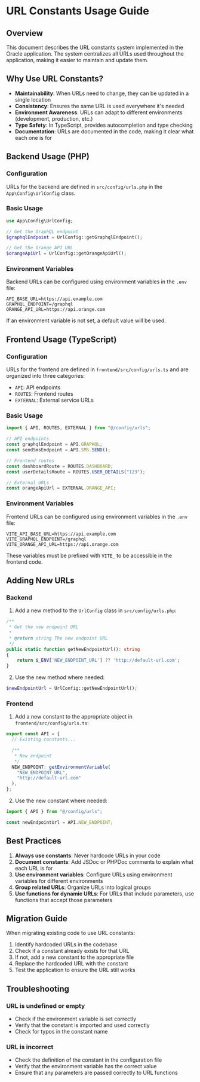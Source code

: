 # URL Constants Usage Guide

## Overview

This document describes the URL constants system implemented in the Oracle application. The system centralizes all URLs used throughout the application, making it easier to maintain and update them.

## Why Use URL Constants?

- **Maintainability**: When URLs need to change, they can be updated in a single location
- **Consistency**: Ensures the same URL is used everywhere it's needed
- **Environment Awareness**: URLs can adapt to different environments (development, production, etc.)
- **Type Safety**: In TypeScript, provides autocompletion and type checking
- **Documentation**: URLs are documented in the code, making it clear what each one is for

## Backend Usage (PHP)

### Configuration

URLs for the backend are defined in `src/config/urls.php` in the `App\Config\UrlConfig` class.

### Basic Usage

```php
use App\Config\UrlConfig;

// Get the GraphQL endpoint
$graphqlEndpoint = UrlConfig::getGraphqlEndpoint();

// Get the Orange API URL
$orangeApiUrl = UrlConfig::getOrangeApiUrl();
```

### Environment Variables

Backend URLs can be configured using environment variables in the `.env` file:

```
API_BASE_URL=https://api.example.com
GRAPHQL_ENDPOINT=/graphql
ORANGE_API_URL=https://api.orange.com
```

If an environment variable is not set, a default value will be used.

## Frontend Usage (TypeScript)

### Configuration

URLs for the frontend are defined in `frontend/src/config/urls.ts` and are organized into three categories:

- `API`: API endpoints
- `ROUTES`: Frontend routes
- `EXTERNAL`: External service URLs

### Basic Usage

```typescript
import { API, ROUTES, EXTERNAL } from "@/config/urls";

// API endpoints
const graphqlEndpoint = API.GRAPHQL;
const sendSmsEndpoint = API.SMS.SEND();

// Frontend routes
const dashboardRoute = ROUTES.DASHBOARD;
const userDetailsRoute = ROUTES.USER_DETAILS("123");

// External URLs
const orangeApiUrl = EXTERNAL.ORANGE_API;
```

### Environment Variables

Frontend URLs can be configured using environment variables in the `.env` file:

```
VITE_API_BASE_URL=https://api.example.com
VITE_GRAPHQL_ENDPOINT=/graphql
VITE_ORANGE_API_URL=https://api.orange.com
```

These variables must be prefixed with `VITE_` to be accessible in the frontend code.

## Adding New URLs

### Backend

1. Add a new method to the `UrlConfig` class in `src/config/urls.php`:

```php
/**
 * Get the new endpoint URL
 *
 * @return string The new endpoint URL
 */
public static function getNewEndpointUrl(): string
{
    return $_ENV['NEW_ENDPOINT_URL'] ?? 'http://default-url.com';
}
```

2. Use the new method where needed:

```php
$newEndpointUrl = UrlConfig::getNewEndpointUrl();
```

### Frontend

1. Add a new constant to the appropriate object in `frontend/src/config/urls.ts`:

```typescript
export const API = {
  // Existing constants...

  /**
   * New endpoint
   */
  NEW_ENDPOINT: getEnvironmentVariable(
    "NEW_ENDPOINT_URL",
    "http://default-url.com"
  ),
};
```

2. Use the new constant where needed:

```typescript
import { API } from "@/config/urls";

const newEndpointUrl = API.NEW_ENDPOINT;
```

## Best Practices

1. **Always use constants**: Never hardcode URLs in your code
2. **Document constants**: Add JSDoc or PHPDoc comments to explain what each URL is for
3. **Use environment variables**: Configure URLs using environment variables for different environments
4. **Group related URLs**: Organize URLs into logical groups
5. **Use functions for dynamic URLs**: For URLs that include parameters, use functions that accept those parameters

## Migration Guide

When migrating existing code to use URL constants:

1. Identify hardcoded URLs in the codebase
2. Check if a constant already exists for that URL
3. If not, add a new constant to the appropriate file
4. Replace the hardcoded URL with the constant
5. Test the application to ensure the URL still works

## Troubleshooting

### URL is undefined or empty

- Check if the environment variable is set correctly
- Verify that the constant is imported and used correctly
- Check for typos in the constant name

### URL is incorrect

- Check the definition of the constant in the configuration file
- Verify that the environment variable has the correct value
- Ensure that any parameters are passed correctly to URL functions
